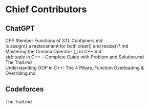 # Chief Contributors  
## ChatGPT  
CPP Member Functions of STL Containers.md  
Is assign() a replacement for both clear() and resize()?.md  
Mastering the Comma Operator (,) in C++.md  
std::tuple in C++ – Complete Guide with Problem and Solution.md  
The Trail.md  
Understanding OOP in C++: The 4 Pillars, Function Overloading & Overriding.md

## Codeforces  
The Trail.md
